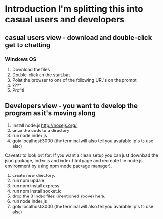 # Introduction I'm splitting this into casual users and developers
## casual users view - download and double-click get to chatting
### Windows OS
1. Download the files
2. Double-click on the start.bat
3. Point the browser to one of the following URL's on the prompt
4. ????
5. Profit!

## Developers view - you want to develop the program as it's moving along
1.  Install node.js http://nodejs.org/
2.  unzp the code to a directory
3.  run node index.js
4.  goto localhost:3000 (the terminal will also tell you available ip's to use also)

Caveats to look out for:  If you want a clean setup you can just download the json.package, index.js and index.html page and recreate the node.js environment by using npm (node package manager).

1. create new directory.
2. run npm update
3. run npm install express
4. run npm install socket.io
5. drop the 3 index files (mentioned above) here.
5. run node index.js
4.  goto localhost:3000 (the terminal will also tell you available ip's to use also)
